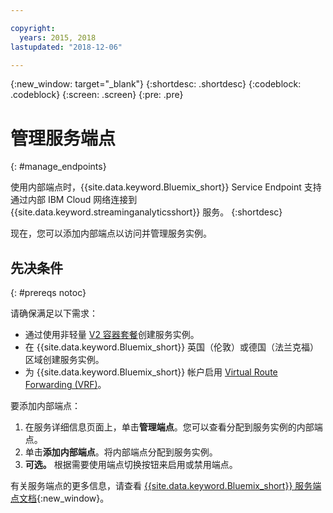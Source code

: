 ```yaml
---

copyright:
  years: 2015, 2018
lastupdated: "2018-12-06"

---
```


<!-- Attribute definitions -->
{:new_window: target="_blank"}
{:shortdesc: .shortdesc}
{:codeblock: .codeblock}
{:screen: .screen}
{:pre: .pre}

# 管理服务端点
{: #manage_endpoints}

使用内部端点时，{{site.data.keyword.Bluemix_short}} Service Endpoint 支持通过内部 IBM Cloud 网络连接到 {{site.data.keyword.streaminganalyticsshort}} 服务。
{:shortdesc}

现在，您可以添加内部端点以访问并管理服务实例。

## 先决条件
{: #prereqs notoc}

请确保满足以下需求：
- 通过使用非轻量 [V2 容器套餐](/docs/services/StreamingAnalytics/service_plans.html)创建服务实例。
- 在 {{site.data.keyword.Bluemix_short}} 英国（伦敦）或德国（法兰克福）区域创建服务实例。
- 为 {{site.data.keyword.Bluemix_short}} 帐户启用 [Virtual Route Forwarding (VRF)](/docs/infrastructure/direct-link/vrf-on-ibm-cloud.html#overview-of-virtual-routing-and-forwarding-vrf-on-ibm-cloud)。


要添加内部端点：

1. 在服务详细信息页面上，单击**管理端点**。您可以查看分配到服务实例的内部端点。
2. 单击**添加内部端点**。将内部端点分配到服务实例。
3. **可选。** 根据需要使用端点切换按钮来启用或禁用端点。


有关服务端点的更多信息，请查看 [{{site.data.keyword.Bluemix_short}} 服务端点文档](/docs/services/service-endpoint/getting-started.html#about){:new_window}。
